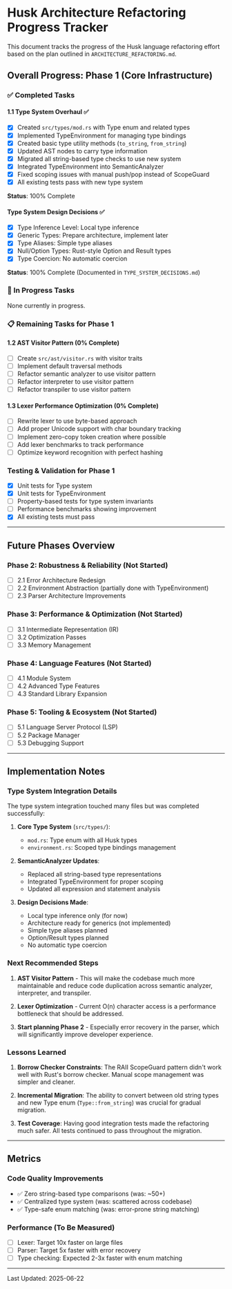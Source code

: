 # Husk Architecture Refactoring Progress Tracker

This document tracks the progress of the Husk language refactoring effort based on the plan outlined in `ARCHITECTURE_REFACTORING.md`.

## Overall Progress: Phase 1 (Core Infrastructure)

### ✅ Completed Tasks

#### 1.1 Type System Overhaul ✅
- [x] Created `src/types/mod.rs` with Type enum and related types
- [x] Implemented TypeEnvironment for managing type bindings
- [x] Created basic type utility methods (`to_string`, `from_string`)
- [x] Updated AST nodes to carry type information
- [x] Migrated all string-based type checks to use new system
- [x] Integrated TypeEnvironment into SemanticAnalyzer
- [x] Fixed scoping issues with manual push/pop instead of ScopeGuard
- [x] All existing tests pass with new type system

**Status**: 100% Complete

#### Type System Design Decisions ✅
- [x] Type Inference Level: Local type inference
- [x] Generic Types: Prepare architecture, implement later
- [x] Type Aliases: Simple type aliases
- [x] Null/Option Types: Rust-style Option and Result types
- [x] Type Coercion: No automatic coercion

**Status**: 100% Complete (Documented in `TYPE_SYSTEM_DECISIONS.md`)

### 🚧 In Progress Tasks

None currently in progress.

### 📋 Remaining Tasks for Phase 1

#### 1.2 AST Visitor Pattern (0% Complete)
- [ ] Create `src/ast/visitor.rs` with visitor traits
- [ ] Implement default traversal methods
- [ ] Refactor semantic analyzer to use visitor pattern
- [ ] Refactor interpreter to use visitor pattern
- [ ] Refactor transpiler to use visitor pattern

#### 1.3 Lexer Performance Optimization (0% Complete)
- [ ] Rewrite lexer to use byte-based approach
- [ ] Add proper Unicode support with char boundary tracking
- [ ] Implement zero-copy token creation where possible
- [ ] Add lexer benchmarks to track performance
- [ ] Optimize keyword recognition with perfect hashing

### Testing & Validation for Phase 1
- [x] Unit tests for Type system
- [x] Unit tests for TypeEnvironment
- [ ] Property-based tests for type system invariants
- [ ] Performance benchmarks showing improvement
- [x] All existing tests must pass

---

## Future Phases Overview

### Phase 2: Robustness & Reliability (Not Started)
- [ ] 2.1 Error Architecture Redesign
- [ ] 2.2 Environment Abstraction (partially done with TypeEnvironment)
- [ ] 2.3 Parser Architecture Improvements

### Phase 3: Performance & Optimization (Not Started)
- [ ] 3.1 Intermediate Representation (IR)
- [ ] 3.2 Optimization Passes
- [ ] 3.3 Memory Management

### Phase 4: Language Features (Not Started)
- [ ] 4.1 Module System
- [ ] 4.2 Advanced Type Features
- [ ] 4.3 Standard Library Expansion

### Phase 5: Tooling & Ecosystem (Not Started)
- [ ] 5.1 Language Server Protocol (LSP)
- [ ] 5.2 Package Manager
- [ ] 5.3 Debugging Support

---

## Implementation Notes

### Type System Integration Details
The type system integration touched many files but was completed successfully:

1. **Core Type System** (`src/types/`):
   - `mod.rs`: Type enum with all Husk types
   - `environment.rs`: Scoped type bindings management

2. **SemanticAnalyzer Updates**:
   - Replaced all string-based type representations
   - Integrated TypeEnvironment for proper scoping
   - Updated all expression and statement analysis

3. **Design Decisions Made**:
   - Local type inference only (for now)
   - Architecture ready for generics (not implemented)
   - Simple type aliases planned
   - Option/Result types planned
   - No automatic type coercion

### Next Recommended Steps

1. **AST Visitor Pattern** - This will make the codebase much more maintainable and reduce code duplication across semantic analyzer, interpreter, and transpiler.

2. **Lexer Optimization** - Current O(n) character access is a performance bottleneck that should be addressed.

3. **Start planning Phase 2** - Especially error recovery in the parser, which will significantly improve developer experience.

### Lessons Learned

1. **Borrow Checker Constraints**: The RAII ScopeGuard pattern didn't work well with Rust's borrow checker. Manual scope management was simpler and cleaner.

2. **Incremental Migration**: The ability to convert between old string types and new Type enum (`Type::from_string`) was crucial for gradual migration.

3. **Test Coverage**: Having good integration tests made the refactoring much safer. All tests continued to pass throughout the migration.

---

## Metrics

### Code Quality Improvements
- ✅ Zero string-based type comparisons (was: ~50+)
- ✅ Centralized type system (was: scattered across codebase)
- ✅ Type-safe enum matching (was: error-prone string matching)

### Performance (To Be Measured)
- [ ] Lexer: Target 10x faster on large files
- [ ] Parser: Target 5x faster with error recovery
- [ ] Type checking: Expected 2-3x faster with enum matching

---

Last Updated: 2025-06-22